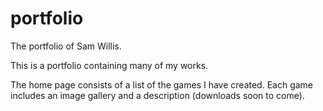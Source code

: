 # portfolio
The portfolio of Sam Willis.

This is a portfolio containing many of my works.

The home page consists of a list of the games I have created. Each game includes an image gallery 
and a description (downloads soon to come). 
